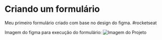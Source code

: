 # Criando um formulário
Meu primeiro formulário criado com base no design do figma. #rocketseat

Imagem do figma para execução do formulário:
<img src="https://imgur.com/a/YfGPyGZ" alt="Imagem do Projeto">
<blockquote class="imgur-embed-pub" lang="en" data-id="a/YfGPyGZ" data-context="false" ><a href="//imgur.com/a/YfGPyGZ"></a></blockquote><script async src="//s.imgur.com/min/embed.js" charset="utf-8"></script>
          

